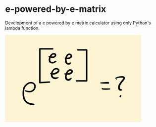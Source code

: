 # e-powered-by-e-matrix
Development of a e powered by e matrix calculator using only Python's lambda function.

![](e.jpg)
